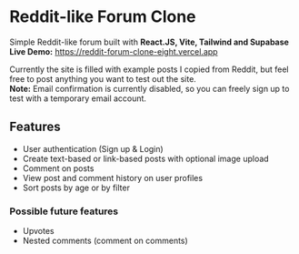 # Reddit-like Forum Clone

Simple Reddit-like forum built with **React.JS, Vite, Tailwind and Supabase**\
**Live Demo:** https://reddit-forum-clone-eight.vercel.app

Currently the site is filled with example posts I copied from Reddit, but feel free to post anything you want to test out the site.\
**Note:** Email confirmation is currently disabled, so you can freely sign up to test with a temporary email account.

## Features

- User authentication (Sign up & Login)
- Create text-based or link-based posts with optional image upload
- Comment on posts
- View post and comment history on user profiles
- Sort posts by age or by filter

### Possible future features
- Upvotes
- Nested comments (comment on comments)
